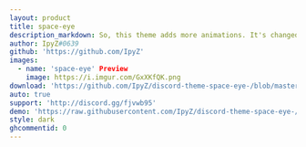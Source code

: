 ```yaml
---
layout: product
title: space-eye
description_markdown: So, this theme adds more animations. It's changed font... and backround image... and server options dialogue window... and user tab window... and status dialogue window...
author: IpyZ#0639
github: 'https://github.com/IpyZ'
images:
  - name: 'space-eye' Preview
    image: https://i.imgur.com/GxXKfQK.png
download: 'https://github.com/IpyZ/discord-theme-space-eye-/blob/master/space-eye.theme.css'
auto: true
support: 'http://discord.gg/fjvwb95'
demo: 'https://raw.githubusercontent.com/IpyZ/discord-theme-space-eye-/master/space-eye.theme.css'
style: dark
ghcommentid: 0
---
```


